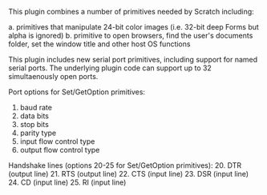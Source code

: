This plugin combines a number of primitives needed by Scratch including:

  a. primitives that manipulate 24-bit color images (i.e. 32-bit deep Forms but alpha is ignored)
  b. primitive to open browsers, find the user's documents folder, set the window title and other host OS functions

This plugin includes new serial port primitives, including support for named serial ports. The underlying plugin code can support up to 32 simultaenously open ports.

Port options for Set/GetOption primitives:
  1. baud rate
  2. data bits
  3. stop bits
  4. parity type
  5. input flow control type
  6. output flow control type

Handshake lines (options 20-25 for Set/GetOption primitives):
  20. DTR	(output line)
  21. RTS	(output line)
  22. CTS	(input line)
  23. DSR	(input line)
  24. CD		(input line)
  25. RI		(input line)

